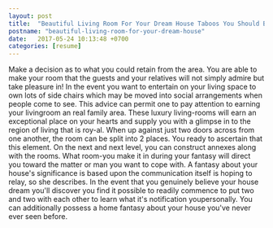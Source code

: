 ```yaml
---
layout: post
title:  "Beautiful Living Room For Your Dream House Taboos You Should Break"
postname: "beautiful-living-room-for-your-dream-house"
date:   2017-05-24 10:13:48 +0700
categories: [resume]
---
```

Make a decision as to what you could retain from the area. You are able to make your room that the guests and your relatives will not simply admire but take pleasure in! In the event you want to entertain on your living space to own lots of side chairs which may be moved into social arrangements when people come to see. This advice can permit one to pay attention to earning your livingroom an real family area. These luxury living-rooms will earn an exceptional place on your hearts and supply you with a glimpse in to the region of living that is roy-al. When up against just two doors across from one another, the room can be split into 2 places. You ready to ascertain that this element. On the next and next level, you can construct annexes along with the rooms. What room-you make it in during your fantasy will direct you toward the matter or man you want to cope with. A fantasy about your house's significance is based upon the communication itself is hoping to relay, so she describes. In the event that you genuinely believe your house dream you'll discover you find it possible to readily commence to put two and two with each other to learn what it's notification youpersonally. You can additionally possess a home fantasy about your house you've never ever seen before.
